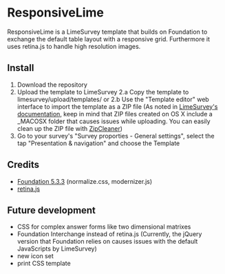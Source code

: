 # ResponsiveLime

ResponsiveLime is a LimeSurvey template that builds on Foundation to exchange the default table layout with a responsive grid. Furthermore it uses retina.js to handle high resolution images.

## Install

1. Download the repository
2. Upload the template to LimeSurvey
  2.a Copy the template to limesurvey/upload/templates/
  or
  2.b Use the "Template editor" web interface to import the template as a ZIP file (As noted in [LimeSurvey's documentation](http://manual.limesurvey.org/The_template_editor#Creating_a_new_Template), keep in mind that ZIP files created on OS X include a _MACOSX folder that causes issues while uploading. You can easily clean up the ZIP file with [ZipCleaner](http://www.macupdate.com/app/mac/25497/zipcleaner))
3. Go to your survey's "Survey proporties - General settings", select the tap "Presentation & navigation" and choose the Template

## Credits

- [Foundation 5.3.3](http://foundation.zurb.com/) (normalize.css, modernizer.js)
- [retina.js](http://retinajs.com/)

## Future development

- CSS for complex answer forms like two dimensional matrixes
- Foundation Interchange instead of retina.js (Currently, the jQuery version that Foundation relies on causes issues with the default JavaScripts by LimeSurvey)
- new icon set
- print CSS template
